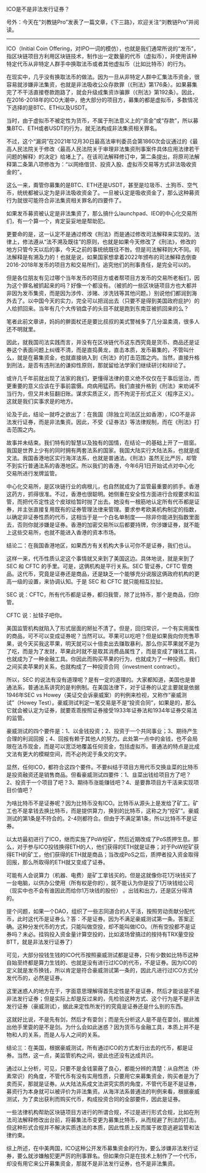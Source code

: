 
ICO是不是非法发行证券？

号外：今天在“刘教链Pro”发表了一篇文章，《下三路》，欢迎关注“刘教链Pro”并阅读。

* * *

ICO（Initial Coin Offering，对IPO一词的模仿），也就是我们通常所说的“发币”，指区块链项目方利用区块链技术，制作出一定数量的代币（虚拟币），并使用该种特定代币从非特定人群手中换取法币或者其他虚拟币（比如比特币）的行为。

在现实中，几乎没有换取法币的做法。因为一旦从非特定人群中汇集法币资金，很容易就涉嫌非法集资，也就是非法吸收公众存款罪（《刑法》第176条）。如果募集完了不干活直接卷款跑路了，就会升级成集资诈骗罪（《刑法》第192条）。因此，在2016-2018年的ICO大潮中，绝大部分的项目方，募集的都是虚拟币，多数情况下选择的是BTC、ETH以及USDT。

当时，由于虚拟币不被定性为货币，不属于刑法意义上的“资金”或“存款”，所以募集BTC、ETH或者USDT的行为，就无法构成非法集资相关罪名。

不过，这个“漏洞”在2021年12月30日最高法审判委员会第1860次会议通过的《最高人民法院关于修改〈最高人民法院关于审理非法集资刑事案件具体应用法律若干问题的解释〉的决定》给堵上了。在该司法解释修订中，第二条提出，将原司法解释第二条第八项修改为：“以网络借贷、投资入股、虚拟币交易等方式非法吸收资金的”。

这么一来，甭管你募集的是BTC、ETH还是USDT，甚至是垃圾币、土狗币、空气币，统统都被认定为是非法吸收资金了。一旦被认定是吸收资金了，那么这种募资行为就很可能符合非法集资相关罪名的四要件了。

如果发币募资被认定是非法集资了，那么搞什么launchpad、IEO的中心化交易所们，有一个算一个，肯定妥妥地是帮助犯。

更要命的是，这一认定不是通过修改《刑法》而是通过修改司法解释来实现的。法律上，修法遵从“法不溯及既往”的原则，也就是如果今天修改了《刑法》，修改的地方只管今天以后的事，今天之前的事统统既往不咎。但是司法解释则大不同。司法解释是有溯及力的！也就是说，如果国家想拿着2022年颁布的司法解释去倒查2016-2018年发币的项目方和交易所们，追究他们的刑事责任，是完全可以的。

但是各位朋友有见过哪个当年发币的项目方或者帮项目方发币的交易所老板们，因为这个罪名被抓起来的吗？好像一个都没有。（被抓的一些区块链项目方也大都并非因为发币集资，而是因为涉传、涉赌、涉洗钱等其他问题。）别说他们都润到海外去了。以中国今天的实力，完全可以把润出去（只要不是得到美国政府庇护）的人给抓回来。当年有几个大传销盘子的头目不就是跑到东南亚被抓回来的么？

笔者此前文章讲，妈妈的擀面杖还是要比叔叔的美式警械多了几分温柔滴，很多人还不明就里。

因此，就我国司法实践而言，并没有在区块链代币这东西究竟是货币、商品还是证券这个表面问题上纠缠不清，而是直捣黄龙，直击本质，发币募集的，不管叫什么，就是在募集资金，也就直接纳入到《刑法》的打击范围之内。当然，直接升格到刑法，是否有违刑法的谦抑性原则，那就留给法学家们继续研讨和辩论了。

或许几千年前就出现了法家的我们，更懂得法律的意义绝不仅仅在于事后惩治，而更重要的意义应该在于事前震慑。疴病用猛药。我们直接升格到《刑法》来劝诫不当行为，但又并未狂翻旧账。谋求实质正义，而不拘泥于形式正义（程序正义）。这就是我们实事求是的地方。

论及于此，结论一就呼之欲出了：在我国（除独立司法区比如香港），ICO不是非法发行证券，而是非法集资。因此，不受《证券法》等法律规制，而在《刑法》打击范围之内。

故事并未结束。我们特有的智慧以及独有的国情，在结论一的基础上开了一扇窗。我国是世界上少有的同时拥有两套法系的国家。我国大陆实行大陆法系，也就是成文法。我国香港地区实行海洋法系，也就是普通法。《刑法》虽然无比严厉，却管不到实行普通法系的香港地区。所以我们的香港，今年6月1日开始试点对中心化交易所进行发牌监管。

中心化交易所，是区块链行业的病根儿，也自然就成为了监管最重要的抓手。香港这药方，抓得很准。不过，香港也很聪明。她侧重在安全性方面进行合规要求和监管，而把代币定性这个皮球给暂时抛了出去。她没有一根筋地认定所有代币都是证券，并主张直接复用既有的证券管理法律来管理。要求参考欧美机构制定的指数，以确定非证券性质的代币，这相当于是一个白名单制度——除非你能进到指数里面去，否则你就涉嫌是证券。香港的加密交易所以后都要持牌，你涉嫌证券，就不能上这些交易所，也就不能进入香港的资本市场。

结论二：在我国香港地区，如果西方有关机构大多认可你不是证券，我们也认。

这样一来，代币性质认定这个事情就又来到了美国这边。具体地说，就是来到了 SEC 和 CFTC 的手里。可是，这俩机构是平行关系。SEC 管证券，CFTC 管商品。这代币，究竟是证券还是商品，还是缺乏一个能够充分说服这俩政府机构的更高一级的设置，来协调认知。于是 SEC 和 CFTC 就只能相互拉扯。

SEC 说：CFTC，所有代币都是证券，都归我管，除了比特币，那个是商品，归你管。

CFTC 说：扯犊子吧你。

美国监管机构就陷入了形式层面的掰扯不清了。但是，回归常识，一个有实用属性的商品，可不可以变成证券呢？当然可以。苹果可以吃吧？但是如果我向你兜售苹果，说今天买我这苹果，明天就可以十倍卖出去赚取暴利，那么你买苹果就不是为了吃，而是为了发财，苹果此时就不是取其消费品属性了，而是变成了赚钱工具，也就成为了一种金融工具。你因此而购买苹果的行为，也就成为了一种投资。我们之间买卖苹果的关系，也就构成了一种投资合同（investment contract）。

所以，SEC 的说法有没有道理呢？是有一定的道理的。大家都知道，美国也是普通法系，普通法系讲究的是判例制。在美国法律下，对于证券的认定主要就是依据1946年SEC vs Howey（美证交会诉豪威案）的判例来检视，又称作“豪威测试”（Howey Test）。豪威测试判定一笔交易是不是“投资合同”，如果是的，那么它就会被认定为证券，就要乖乖按照证券接受1933年证券法和1934年证券交易法的监管。

豪威测试的四个要件是：1、以金钱投资；2、投资于一个共同事业；3、期待产生合理的利润回报；4、回报有赖于其他人的努力。此处第一点中的金钱，也不会局限在法币现金，而是可以宽泛地覆盖任何资金，包括虚拟币。普通法的特点是比成文法有更大的模糊空间，而不必拘泥于条文的文字。

显然，任何ICO，都符合这四个要件。不要纠结于项目方用代币交换韭菜的比特币是投资融资还是销售商品。但看豪威测试四要件：1、韭菜出钱给项目方了吧？2、投资于一个项目了吧？3、期待币涨能赚钱吧？4、是要靠项目方干活来实现项目价值吧？

为啥比特币不是证券呢？因为比特币没有ICO。比特币从源头上是发给了矿工。矿工也不是拿钱去换比特币，而是提供算力，换到的比特币，这称之为“挖矿”。豪威测试的第1条是不符合的。2-4则都符合。但由于不满足第1条，所以比特币不是证券。

以太坊最初进行了ICO，继而实施了PoW挖矿，然后近期改成了PoS质押生息。那么，对于参与ICO投钱换得ETH的人，他们获得的ETH就是证券；对于PoW挖矿获得ETH的矿工，他们获得的ETH就是商品；当改成PoS之后，质押者投入资金取得回报，那么所取得的ETH就又变成了证券。

可能有人会说算力（机器、电费）是矿工拿钱买的。但是这就像你花1万块钱买了一台电脑，以供办公使用（所有权是你的），就不能认为你是投了1万块钱给公司（现实中也不会有谁因此而给你1万块钱的股份） 。出钱和出力，还是区分得清的。

提个问题，如果一个DAO，组织了一些志同道合的人干活，按照劳动贡献分配代币，此时这代币是证券么？答：不是证券。因为不满足豪威测试第一条。答案正确。这种分发代币的方式，只能叫做空投，却不能叫做ICO。（所有空投都不是证券吗？未必。挂钩投入资金量计算空投的，比如波场曾搞过的按持有TRX量空投BTT，就是非法发行证券了）

可见，大部分投钱生钱的ICO代币按照豪威测试都是证券，只有少数如比特币这种自始至终都是算力生钱的、也就是没有进行过ICO的代币，不是证券。因为ICO的定义就是发币换钱，所以肯定是符合豪威测试第一条的，因此凡进行过ICO方式分发代币的，必然是证券。

这里迷惑人的地方在于，字面意思理解得首先定性是不是证券，然后才能谈是不是非法发行证券；但是实际上却是反过来的，先检验这种方式、这个行为是不是非法发行证券（豪威测试），据此来定性所发行的究竟是证券还是什么别的东西。

这就好比说，不是先有剑，然后才有耍剑；而是先分析这人是不是在耍剑，据此推出他手里耍的是不是剑。为什么会如此迷惑？因为货币与金融工具，本质上并不是物和人的关系，而是人与人之间的关系。

结论三：在美国，根据豪威测试，所有通过ICO的方式发行出去的代币，都是证券。当然，这一点，美监管机构之间，彼此也还没有达成共识。

通过以上分析，可见，只要不是金钱蒙蔽了良心，都能分辨的清楚：从自然法（朴素常识）的角度，不管代币有没有实用性质，只要用它来募集资金，购买者是为了卖而买，那就是证券。从大陆法系成文法讲究实质的角度，不管代币是不是证券，募资行为本身就可以被评价为非法集资。从海洋法系普通法的判例来看，根据豪威测试，为了卖出获利而购买代币，构成投资合同的全部要件，因此是证券。

一些法律机构帮助区块链项目方进行的所谓合规，不过是进行形式合规，比如在刑法司法解释修改出台前，将募集法币变更为募集比特币，从而规避了刑法的打击。但这种形式合规并不解决实质违法的本质，因此性质上反而属于故意逃避监管和法律约束。

综上所述，在中美两国，ICO这种公开发币募集资金的行为，要么涉嫌非法发行证券，要么就涉嫌触犯更严厉的刑事罪名。但如果你只是在技术上制作了一个代币，却没有用它来公开募集资金，那就不是非法发行证券，也不是非法集资。


